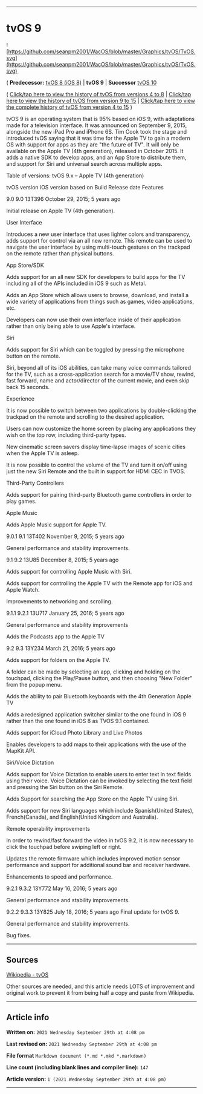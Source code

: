 
***

# tvOS 9

![https://github.com/seanpm2001/WacOS/blob/master/Graphics/tvOS/TvOS.svg](https://github.com/seanpm2001/WacOS/blob/master/Graphics/tvOS/TvOS.svg)

( **Predecessor:** [tvOS 8 (iOS 8)](https://github.com/seanpm2001/WacOS/wiki/tvOS-8/) | **tvOS 9** | **Successor** [tvOS 10](https://github.com/seanpm2001/WacOS/wiki/tvOS-10/)

( [Click/tap here to view the history of tvOS from versions 4 to 8](https://github.com/seanpm2001/WacOS/wiki/tvOS-early-version-history/) | [Click/tap here to view the history of tvOS from version 9 to 15](https://github.com/seanpm2001/WacOS/wiki/tvOS-version-history/) | [Click/tap here to view the complete history of tvOS from version 4 to 15](https://github.com/seanpm2001/WacOS/wiki/tvOS-complete-version-history/) )

tvOS 9 is an operating system that is 95% based on iOS 9, with adaptations made for a television interface. It was announced on September 9, 2015, alongside the new iPad Pro and iPhone 6S. Tim Cook took the stage and introduced tvOS saying that it was time for the Apple TV to gain a modern OS with support for apps as they are "the future of TV". It will only be available on the Apple TV (4th generation), released in October 2015. It adds a native SDK to develop apps, and an App Store to distribute them, and support for Siri and universal search across multiple apps.

Table of versions: tvOS 9.x – Apple TV (4th generation)

tvOS version iOS version based on Build Release date Features

9.0 9.0 13T396 October 29, 2015; 5 years ago 

Initial release on Apple TV (4th generation).

User Interface

Introduces a new user interface that uses lighter colors and transparency, adds support for control via an all new remote. This remote can be used to navigate the user interface by using multi-touch gestures on the trackpad on the remote rather than physical buttons.

App Store/SDK

Adds support for an all new SDK for developers to build apps for the TV including all of the APIs included in iOS 9 such as Metal.

Adds an App Store which allows users to browse, download, and install a wide variety of applications from things such as games, video applications, etc.

Developers can now use their own interface inside of their application rather than only being able to use Apple's interface.

Siri

Adds support for Siri which can be toggled by pressing the microphone button on the remote.

Siri, beyond all of its iOS abilities, can take many voice commands tailored for the TV, such as a cross-application search for a movie/TV show, rewind, fast forward, name and actor/director of the current movie, and even skip back 15 seconds.

Experience

It is now possible to switch between two applications by double-clicking the trackpad on the remote and scrolling to the desired application.

Users can now customize the home screen by placing any applications they wish on the top row, including third-party types.

New cinematic screen savers display time-lapse images of scenic cities when the Apple TV is asleep.

It is now possible to control the volume of the TV and turn it on/off using just the new Siri Remote and the built in support for HDMI CEC in TVOS.

Third-Party Controllers

Adds support for pairing third-party Bluetooth game controllers in order to play games.

Apple Music

Adds Apple Music support for Apple TV.

9.0.1 9.1 13T402 November 9, 2015; 5 years ago 

General performance and stability improvements.

9.1 9.2 13U85 December 8, 2015; 5 years ago 

Adds support for controlling Apple Music with Siri.

Adds support for controlling the Apple TV with the Remote app for iOS and Apple Watch.

Improvements to networking and scrolling.

9.1.1 9.2.1 13U717 January 25, 2016; 5 years ago 

General performance and stability improvements

Adds the Podcasts app to the Apple TV

9.2 9.3 13Y234 March 21, 2016; 5 years ago 

Adds support for folders on the Apple TV.

A folder can be made by selecting an app, clicking and holding on the touchpad, clicking the Play/Pause button, and then choosing "New Folder" from the popup menu.

Adds the ability to pair Bluetooth keyboards with the 4th Generation Apple TV

Adds a redesigned application switcher similar to the one found in iOS 9 rather than the one found in iOS 8 as TVOS 9.1 contained.

Adds support for iCloud Photo Library and Live Photos

Enables developers to add maps to their applications with the use of the MapKit API.

Siri/Voice Dictation

Adds support for Voice Dictation to enable users to enter text in text fields using their voice. Voice Dictation can be invoked by selecting the text field and pressing the Siri button on the Siri Remote.

Adds Support for searching the App Store on the Apple TV using Siri.

Adds support for new Siri languages which include Spanish(United States), French(Canada), and English(United Kingdom and Australia).

Remote operability improvements

In order to rewind/fast forward the video in tvOS 9.2, it is now necessary to click the touchpad before swiping left or right.

Updates the remote firmware which includes improved motion sensor performance and support for additional sound bar and receiver hardware.

Enhancements to speed and performance.

9.2.1 9.3.2 13Y772 May 16, 2016; 5 years ago 

General performance and stability improvements.

9.2.2 9.3.3 13Y825 July 18, 2016; 5 years ago Final update for tvOS 9.

General performance and stability improvements.

Bug fixes.

***

## Sources

[Wikipedia - tvOS](https://en.wikipedia.org/wiki/TvOS/)

Other sources are needed, and this article needs LOTS of improvement and original work to prevent it from being half a copy and paste from Wikipedia.

***

## Article info

**Written on:** `2021 Wednesday September 29th at 4:08 pm`

**Last revised on:** `2021 Wednesday September 29th at 4:08 pm`

**File format** `Markdown document (*.md *.mkd *.markdown)`

**Line count (including blank lines and compiler line):** `147`

**Article version:** `1 (2021 Wednesday September 29th at 4:08 pm)`

***

<!-- Tools

Quick copy and paste

https://github.com/seanpm2001/WacOS/wiki/

!-->
